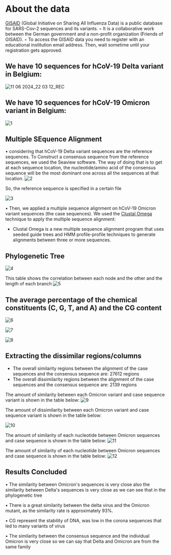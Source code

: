 # About the data 
[GISAID](https://gisaid.org/) (Global Initiative on Sharing All Influenza Data) is a public database for SARS-Cov-2
sequences and its variants.
◦ It is a collaborative work between the German government and a non-profit organization
(Friends of GISAID).
◦ To access the GISAID data you need to register with an educational institution email
address. Then, wait sometime until your registration gets approved.

## We have 10 sequences for hCoV-19 Delta variant in Belgium:

![11 06 2024_22 03 12_REC](https://github.com/GhofranMohamed/A-comparative-study-related-to-Delta-and-Omicron-variants-of-SARS-Cov-2-COVID-19-/assets/93389441/467171ab-d63d-45d2-872b-863a79e3f26c)

## We have 10 sequences for hCoV-19 Omicron variant in Belgium:

![1](https://github.com/GhofranMohamed/A-comparative-study-related-to-Delta-and-Omicron-variants-of-SARS-Cov-2-COVID-19-/assets/93389441/2f0c6278-a332-4ab4-a217-e473dbdacc37)

## Multiple SEquence Alignment 
•	considering that hCoV-19 Delta variant sequences are the reference sequences. To Construct a consensus sequence from the reference sequences, we used the Seaview software. The way of doing that is to get at each sequence location, the nucleotide/amino acid of the consensus sequence will be the most dominant one across all the sequences at that location.
![2](https://github.com/GhofranMohamed/A-comparative-study-related-to-Delta-and-Omicron-variants-of-SARS-Cov-2-COVID-19-/assets/93389441/552cd88b-9a7a-42d9-a267-cb53782b65da)

So, the reference sequence is specified in a certain file

![3](https://github.com/GhofranMohamed/A-comparative-study-related-to-Delta-and-Omicron-variants-of-SARS-Cov-2-COVID-19-/assets/93389441/122eccf2-53b6-4f80-855f-7ef873603852)

•	Then, we applied a multiple sequence alignment on hCoV-19 Omicron variant sequences (the case sequences).
We used the [Clustal Omega](https://www.ebi.ac.uk/jdispatcher/) technique to apply the multiple sequence alignment:
-	Clustal Omega is a new multiple sequence alignment program that uses seeded guide trees and HMM profile-profile techniques to generate alignments between three or more sequences.

## Phylogenetic Tree 
![4](https://github.com/GhofranMohamed/A-comparative-study-related-to-Delta-and-Omicron-variants-of-SARS-Cov-2-COVID-19-/assets/93389441/5619ca60-ae6e-4b42-a81c-af12d80f6dce)

This table shows the correlation between each node and the other and the length of each branch
![5](https://github.com/GhofranMohamed/A-comparative-study-related-to-Delta-and-Omicron-variants-of-SARS-Cov-2-COVID-19-/assets/93389441/1a948691-6b1b-47b5-ab4a-61b8627eebe6)

## The average percentage of the chemical constituents (C, G, T, and A) and the CG content
![6](https://github.com/GhofranMohamed/A-comparative-study-related-to-Delta-and-Omicron-variants-of-SARS-Cov-2-COVID-19-/assets/93389441/87cbc03b-4e55-46e9-be8a-0d33d98ac7b1)

![7](https://github.com/GhofranMohamed/A-comparative-study-related-to-Delta-and-Omicron-variants-of-SARS-Cov-2-COVID-19-/assets/93389441/0c9f3965-6cd1-4438-b16c-bb2aba9d1e09)

![8](https://github.com/GhofranMohamed/A-comparative-study-related-to-Delta-and-Omicron-variants-of-SARS-Cov-2-COVID-19-/assets/93389441/d6f99507-3639-4505-9e09-948a713e5543)

## Extracting the dissimilar regions/columns
- The overall similarity regions between the alignment of the case 
sequences and the consensus sequence are: 27612 regions 
 - The overall dissimilarity regions between the alignment of the case 
sequences and the consensus sequence are:  2139 regions

The amount of similarity between each Omicron variant and case sequence variant is shown in the table 
below:
![9](https://github.com/GhofranMohamed/A-comparative-study-related-to-Delta-and-Omicron-variants-of-SARS-Cov-2-COVID-19-/assets/93389441/ec702ccb-19c4-405a-aa60-c92d264fd7ef)

The amount of dissimilarity between each Omicron variant and case sequence variant is shown in the 
table below:

![10](https://github.com/GhofranMohamed/A-comparative-study-related-to-Delta-and-Omicron-variants-of-SARS-Cov-2-COVID-19-/assets/93389441/0a8abe82-7e31-4678-aabe-33ef5264c8ba)

The amount of similarity of each nucleotide between Omicron sequences and case sequence is shown in 
the table below:
![11](https://github.com/GhofranMohamed/A-comparative-study-related-to-Delta-and-Omicron-variants-of-SARS-Cov-2-COVID-19-/assets/93389441/462519db-76a8-4ee1-bc56-725d4e092918)

The amount of similarity of each nucleotide between Omicron sequences and case sequence is shown in 
the table below: 
![12](https://github.com/GhofranMohamed/A-comparative-study-related-to-Delta-and-Omicron-variants-of-SARS-Cov-2-COVID-19-/assets/93389441/347d4a5b-1506-467d-a971-560702962261)

## Results Concluded 
• The similarity between Omicron's sequences is very close also the similarity 
between Delta's sequences is very close  as we can see that in the 
phylogenetic tree 
 
• There is a great similarity between the delta virus and the Omicron mutant, 
as the similarity rate is approximately 93%. 
 
• CG represent the stability of DNA, was low in the corona sequences that led 
to many variants of virus 
 
• The similarity between the consensus sequence and the individual Omicron 
is very close so we can say that Delta and Omicron are from the same 
family

